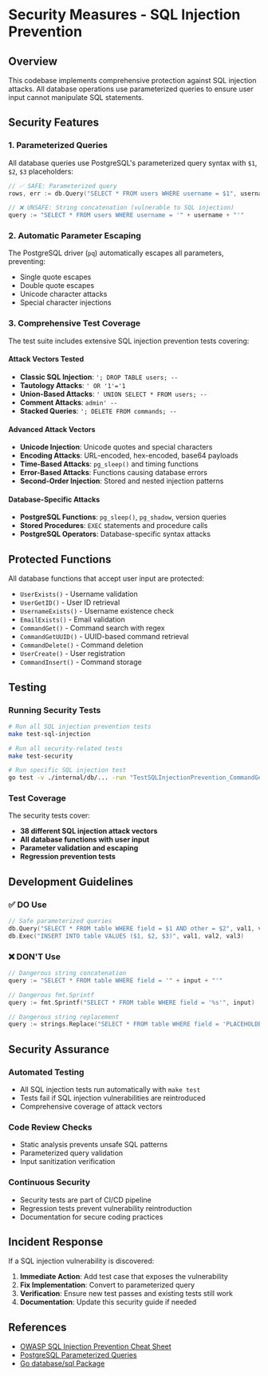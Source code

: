 # Security Measures - SQL Injection Prevention

## Overview

This codebase implements comprehensive protection against SQL injection attacks. All database operations use parameterized queries to ensure user input cannot manipulate SQL statements.

## Security Features

### 1. Parameterized Queries
All database queries use PostgreSQL's parameterized query syntax with `$1`, `$2`, `$3` placeholders:

```go
// ✅ SAFE: Parameterized query
rows, err := db.Query("SELECT * FROM users WHERE username = $1", username)

// ❌ UNSAFE: String concatenation (vulnerable to SQL injection)
query := "SELECT * FROM users WHERE username = '" + username + "'"
```

### 2. Automatic Parameter Escaping
The PostgreSQL driver (`pq`) automatically escapes all parameters, preventing:
- Single quote escapes
- Double quote escapes
- Unicode character attacks
- Special character injections

### 3. Comprehensive Test Coverage
The test suite includes extensive SQL injection prevention tests covering:

#### Attack Vectors Tested
- **Classic SQL Injection**: `'; DROP TABLE users; --`
- **Tautology Attacks**: `' OR '1'='1`
- **Union-Based Attacks**: `' UNION SELECT * FROM users; --`
- **Comment Attacks**: `admin' --`
- **Stacked Queries**: `'; DELETE FROM commands; --`

#### Advanced Attack Vectors
- **Unicode Injection**: Unicode quotes and special characters
- **Encoding Attacks**: URL-encoded, hex-encoded, base64 payloads
- **Time-Based Attacks**: `pg_sleep()` and timing functions
- **Error-Based Attacks**: Functions causing database errors
- **Second-Order Injection**: Stored and nested injection patterns

#### Database-Specific Attacks
- **PostgreSQL Functions**: `pg_sleep()`, `pg_shadow`, version queries
- **Stored Procedures**: `EXEC` statements and procedure calls
- **PostgreSQL Operators**: Database-specific syntax attacks

## Protected Functions

All database functions that accept user input are protected:

- `UserExists()` - Username validation
- `UserGetID()` - User ID retrieval
- `UsernameExists()` - Username existence check
- `EmailExists()` - Email validation
- `CommandGet()` - Command search with regex
- `CommandGetUUID()` - UUID-based command retrieval
- `CommandDelete()` - Command deletion
- `UserCreate()` - User registration
- `CommandInsert()` - Command storage

## Testing

### Running Security Tests

```bash
# Run all SQL injection prevention tests
make test-sql-injection

# Run all security-related tests
make test-security

# Run specific SQL injection test
go test -v ./internal/db/... -run "TestSQLInjectionPrevention_CommandGet"
```

### Test Coverage

The security tests cover:
- **38 different SQL injection attack vectors**
- **All database functions with user input**
- **Parameter validation and escaping**
- **Regression prevention tests**

## Development Guidelines

### ✅ DO Use
```go
// Safe parameterized queries
db.Query("SELECT * FROM table WHERE field = $1 AND other = $2", val1, val2)
db.Exec("INSERT INTO table VALUES ($1, $2, $3)", val1, val2, val3)
```

### ❌ DON'T Use
```go
// Dangerous string concatenation
query := "SELECT * FROM table WHERE field = '" + input + "'"

// Dangerous fmt.Sprintf
query := fmt.Sprintf("SELECT * FROM table WHERE field = '%s'", input)

// Dangerous string replacement
query := strings.Replace("SELECT * FROM table WHERE field = 'PLACEHOLDER'", "PLACEHOLDER", input, 1)
```

## Security Assurance

### Automated Testing
- All SQL injection tests run automatically with `make test`
- Tests fail if SQL injection vulnerabilities are reintroduced
- Comprehensive coverage of attack vectors

### Code Review Checks
- Static analysis prevents unsafe SQL patterns
- Parameterized query validation
- Input sanitization verification

### Continuous Security
- Security tests are part of CI/CD pipeline
- Regression tests prevent vulnerability reintroduction
- Documentation for secure coding practices

## Incident Response

If a SQL injection vulnerability is discovered:

1. **Immediate Action**: Add test case that exposes the vulnerability
2. **Fix Implementation**: Convert to parameterized query
3. **Verification**: Ensure new test passes and existing tests still work
4. **Documentation**: Update this security guide if needed

## References

- [OWASP SQL Injection Prevention Cheat Sheet](https://owasp.org/www-community/attacks/SQL_Injection)
- [PostgreSQL Parameterized Queries](https://www.postgresql.org/docs/current/sql-prepare.html)
- [Go database/sql Package](https://golang.org/pkg/database/sql/)
